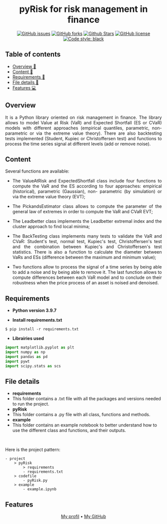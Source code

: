 <h1 align="center">pyRisk for risk management in finance</h1> 

<p align="center"> 
<a href="https://github.com/lprtk/pyRisk/issues"><img alt="GitHub issues" src="https://img.shields.io/github/issues/lprtk/ pyRisk"></a> 
<a href="https://github.com/lprtk/pyRisk/network"><img alt="GitHub forks" src="https://img.shields.io/github/forks/lprtk/pyRisk"></a> 
<a href="https://github.com/lprtk/pyRisk/stargazers"><img alt="Github Stars" src="https://img.shields.io/github/stars/lprtk/pyRisk "></a> 
<a href="https://github.com/lprtk/pyRisk/blob/master/LICENSE"><img alt="GitHub license" src="https://img.shields.io/github/license/lprtk/pyRisk"></a> 
<a href="https://github.com/lprtk/pyRisk/"><img alt="Code style: black" src="https://img.shields.io/badge/code%20style-black-000000.svg"></a> 
</p> 

## Table of contents 
* [Overview :loudspeaker:](#Overview)
* [Content :mag_right:](#Context)
* [Requirements :page_with_curl:](#Requirements)
* [File details :open_file_folder:](#File-details)
* [Features :computer:](#Features) 

<a id='section01'></a> 
## Overview 

<p align="justify">It is a Python library oriented on risk management in finance. The library allows to model Value at Risk (VaR) and Expected Shortfall (ES or CVaR) models with different approaches (empirical quantiles, parametric, non-parametric or via the extreme value theory). There are also backtesting tests implemented (Student, Kupiec or Christoffersen test) and functions to process the time series signal at different levels (add or remove noise).<p> 


<a id='section02'></a> 
## Content 

Several functions are available: <ul> 
<li><p align="justify"> The ValueAtRisk and ExpectedShortfall class include four functions to compute the VaR and the ES according to four approaches: empirical (historical), parametric (Gaussian), non- parametric (by simulation) or via the extreme value theory (EVT); </p></li> 
<li><p align="justify"> The PickandsEstimator class allows to compute the parameter of the general law of extremes in order to compute the VaR and CVaR EVT; </p></li> 
<li><p align="justify"> The Leadbetter class implements the Leadbetter extremal index and the cluster approach to find local minima; </p></li> 
<li><p align="justify"> The BackTesting class implements many tests to validate the VaR and CVaR: Student's test, normal test, Kupiec's test, Christoffersen's test and the combination between Kupiec's and Christoffersen's test statistics. There is also a function to calculate the diameter between VaRs and ESs (difference between the maximum and minimum value); </p></li> 
<li><p align="justify"> Two functions allow to process the signal of a time series by being able to add a noise and by being able to remove it. The last function allows to compute differences between each VaR model and to conclude on their robustness when the price process of an asset is noised and denoised.</p></li> 
</ul> 

<a id='section03'></a> 
## Requirements
* **Python version 3.9.7** 

* **Install requirements.txt** 
```console
$ pip install -r requirements.txt 
``` 

* **Librairies used**
```python
import matplotlib.pyplot as plt 
import numpy as np
import pandas as pd
import pywt
import scipy.stats as scs
``` 


<a id='section04'></a> 
## File details 
* **requirements** 
* This folder contains a .txt file with all the packages and versions needed to run the project. 
* **pyRisk** 
* This folder contains a .py file with all class, functions and methods. 
* **example** 
* This folder contains an example notebook to better understand how to use the different class and functions, and their outputs. 

</br> 

Here is the project pattern: 
```
- project 
    > pyRisk	
        > requirements 
	    - requirements.txt 
	> codefile 
	    - pyRisk.py 
	> example 
	    - example.ipynb 
```

<a id='section05'></a> 
## Features 
<p align="center"><a href="https://github.com/lprtk/lprtk ">My profil</a> • 
<a href="https://github.com/lprtk/lprtk ">My GitHub</a></p> 
